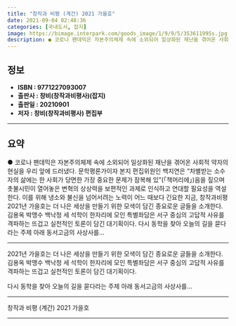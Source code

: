 ```yaml
---
title: "창작과 비평 (계간) 2021 가을호"
date: 2021-09-04 02:48:36
categories: [국내도서, 잡지]
image: https://bimage.interpark.com/goods_image/1/9/9/5/353611995s.jpg
description: ● 코로나 팬데믹은 자본주의체제 속에 소외되어 일상화된 재난을 겪어온 사회적 약자의 현실을 우리 앞에 드러냈다. 문학평론가이자 본지 편집위원인 백지연은 “차별받는 소수자의 삶에는 한 사회가 당면한 가장 중요한 문제가 잠복해 있”(「책머리에」)음을 짚으며 촛불시민이 열어놓은 변혁의 상상
---
```


## **정보**

- **ISBN : 9771227093007**
- **출판사 : 창비(창작과비평사)(잡지)**
- **출판일 : 20210901**
- **저자 : 창비(창작과비평사) 편집부**

------



## **요약**

●  코로나 팬데믹은 자본주의체제 속에 소외되어 일상화된 재난을 겪어온 사회적 약자의 현실을 우리 앞에 드러냈다. 문학평론가이자 본지 편집위원인 백지연은 “차별받는 소수자의 삶에는 한 사회가 당면한 가장 중요한 문제가 잠복해 있”(「책머리에」)음을 짚으며 촛불시민이 열어놓은 변혁의 상상력을 보편적인 과제로 인식하고 연대할 필요성을 역설한다. 이를 위해 냉소와 불신을 넘어서려는 노력이 어느 때보다 긴요한 지금, 창작과비평 2021년 가을호는 더 나은 세상을 만들기 위한 모색이 담긴 종요로운 글들을 소개한다. 김용옥 박맹수 백낙청 세 석학이 한자리에 모인 특별좌담은 서구 중심의 고답적 사유를 격파하는 뜨겁고 실천적인 토론이 담긴 대기획이다. 다시 동학을 찾아 오늘의 길을 묻다라는 주제 아래 동서고금의 사상사를...

------

2021년 가을호는 더 나은 세상을 만들기 위한 모색이 담긴 종요로운 글들을 소개한다. 김용옥 박맹수 백낙청 세 석학이 한자리에 모인 특별좌담은 서구 중심의 고답적 사유를 격파하는 뜨겁고 실천적인 토론이 담긴 대기획이다. 

다시 동학을 찾아 오늘의 길을 묻다라는 주제 아래 동서고금의 사상사를... 

------


창작과 비평 (계간) 2021 가을호 

------


